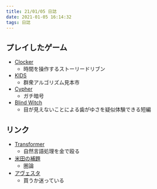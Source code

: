```yaml
---
title: 21/01/05 日誌
date: 2021-01-05 16:14:32
tags: 日誌
---
```


## プレイしたゲーム
- [Clocker](https://store.steampowered.com/app/916050/Clocker/?l=japanese)
  - 時間を操作するストーリードリブン
- [KIDS](https://store.steampowered.com/app/793370/KIDS/)
  - 群衆アルゴリズム見本市
- [Cypher](https://store.steampowered.com/app/746710/Cypher/?l=japanese)
  - ガチ暗号
- [Blind Witch](https://store.steampowered.com/app/674450/Blind_Witch_Peek_Window/?l=japanese)
  - 目が見えないことによる歯がゆさを疑似体験できる短編

## リンク
- [Transformer](https://deeplearning.hatenablog.com/entry/scaling_law)
  - 自然言語処理を金で殴る
- [米田の補題](https://www.slideshare.net/100005930379759/scala-scala)
  - 圏論
- [アヴェスタ](https://note.com/kokushokankokai/n/n6e468e0925d0?fbclid=IwAR1M0Ek2lwjfKORQqxdIcsXXv00wrUE6oczCencEgcayE8JW9n7IXGmb_w0)
  - 買うか迷っている